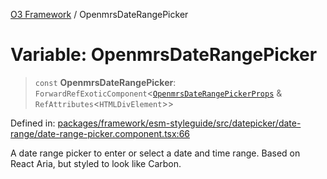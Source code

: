 [O3 Framework](../API.md) / OpenmrsDateRangePicker

# Variable: OpenmrsDateRangePicker

> `const` **OpenmrsDateRangePicker**: `ForwardRefExoticComponent`\<[`OpenmrsDateRangePickerProps`](../interfaces/OpenmrsDateRangePickerProps.md) & `RefAttributes`\<`HTMLDivElement`\>\>

Defined in: [packages/framework/esm-styleguide/src/datepicker/date-range/date-range-picker.component.tsx:66](https://github.com/UjjawalPrabhat/openmrs-esm-core/blob/main/packages/framework/esm-styleguide/src/datepicker/date-range/date-range-picker.component.tsx#L66)

A date range picker to enter or select a date and time range. Based on React Aria, but styled to look like Carbon.
